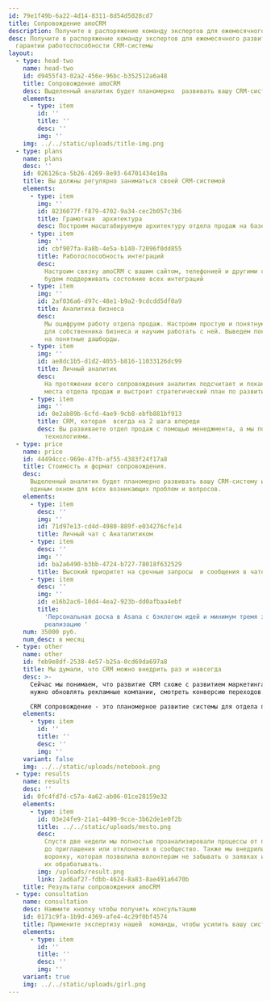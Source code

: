 ```yaml
---
id: 79e1f49b-6a22-4d14-8311-8d54d5028cd7
title: Сопровождение amoCRM
description: Получите в распоряжение команду экспертов для ежемесячного развития CRM
desc: Получите в распоряжение команду экспертов для ежемесячного развития и
  гарантии работоспособности CRM-системы
layout:
  - type: head-two
    name: head-two
    id: d9455f43-02a2-456e-96bc-b352512a6a48
    title: Сопровождение amoCRM
    desc: Выделенный аналитик будет планомерно  развивать вашу CRM-систему
    elements:
      - type: item
        id: ''
        title: ''
        desc: ''
        img: ''
    img: ../../static/uploads/title-img.png
  - type: plans
    name: plans
    desc: ''
    id: 026126ca-5b26-4269-8e93-64701434e10a
    title: Вы должны регулярно заниматься своей CRM-системой
    elements:
      - type: item
        img: ''
        id: 8236077f-f879-4702-9a34-cec2b057c3b6
        title: Грамотная  архитектура
        desc: Построим масштабируемую архитектуру отдела продаж на базе amoCRM
      - type: item
        img: ''
        id: cbf907fa-8a8b-4e5a-b140-72096f0dd855
        title: Работоспособность интеграций
        desc:
          Настроим связку amoCRM с вашим сайтом, телефонией и другими сервисами и
          будем поддерживать состояние всех интеграций
      - type: item
        img: ''
        id: 2af036a6-d97c-48e1-b9a2-9cdcdd5df0a9
        title: Аналитика бизнеса
        desc:
          Мы оцифруем работу отдела продаж. Настроим простую и понятную аналитику
          для собственника бизнеса и научим работать с ней. Выведем показатели
          на понятные дашборды.
      - type: item
        img: ''
        id: ae8dc1b5-d1d2-4055-b816-11033126dc99
        title: Личный аналитик
        desc:
          На протяжении всего сопровождения аналитик подсчитает и покажет слабые
          места отдела продаж и выстроит стратегический план по развитию.
      - type: item
        img: ''
        id: 0e2ab89b-6cfd-4ae9-9cb8-ebfb881bf913
        title: CRM, которая  всегда на 2 шага впереди
        desc: Вы развиваете отдел продаж с помощью менеджмента, а мы подкрепляем
          технологиями.
  - type: price
    name: price
    id: 44494ccc-969e-47fb-af55-4383f24f17a8
    title: Стоимость и формат сопровождения.
    desc:
      Выделенный аналитик будет планомерно развивать вашу CRM-систему и станет
      единым окном для всех возникающих проблем и вопросов.
    elements:
      - type: item
        desc: ''
        img: ''
        id: 71d97e13-cd4d-4980-889f-e034276cfe14
        title: Личный чат с Анаталитиком
      - type: item
        desc: ''
        img: ''
        id: ba2a6490-b3bb-4724-b727-78018f632529
        title: Высокий приоритет на срочные запросы  и сообщения в чате
      - type: item
        desc: ''
        img: ''
        id: e16b2ac6-10d4-4ea2-923b-dd0afbaa4ebf
        title:
          'Персональная доска в Asana с бэклогом идей и минимум тремя задачами на
          реализацию '
    num: 35000 руб.
    num_desc: в месяц
  - type: other
    name: other
    id: feb9e8df-2538-4e57-b25a-0cd69da697a8
    title: Мы думали, что CRM можно внедрить раз и навсегда
    desc: >-
      Сейчас мы понимаем, что развитие CRM схоже с развитием маркетинга, всегда
      нужно обновлять рекламные компании, смотреть конверсию переходов. 

      CRM сопровождение - это планомерное развитие системы для отдела продаж.
    elements:
      - type: item
        id: ''
        title: ''
        desc: ''
        img: ''
    variant: false
    img: ../../static/uploads/notebook.png
  - type: results
    name: results
    desc: ''
    id: 0fc4fd7d-c57a-4a62-ab06-01ce28159e32
    elements:
      - type: item
        id: 03e24fe9-21a1-4490-9cce-3b62de1e0f2b
        title: ../../static/uploads/mesto.png
        desc:
          Спустя две недели мы полностью проанализировали процессы от прихода анкеты
          до приглашения или отклонения в сообщество. Также мы внедрили цифровую
          воронку, которая позволила волонтерам не забывать о заявках и вовремя
          их обрабатывать.
        img: /uploads/result.png
        link: 2ad6af27-fdbb-4624-8a83-8ae491a6470b
    title: Результаты сопровождения amoCRM
  - type: consultation
    name: consultation
    desc: Нажмите кнопку чтобы получить консультацию
    id: 0171c9fa-1b9d-4369-afe4-4c29f0bf4574
    title: Примените экспертизу нашей  команды, чтобы усилить вашу системы
    elements:
      - type: item
        id: ''
        title: ''
        desc: ''
        img: ''
    variant: true
    img: ../../static/uploads/girl.png
---
```

